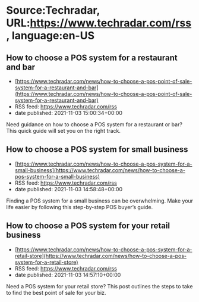 # Source:Techradar, URL:https://www.techradar.com/rss, language:en-US

## How to choose a POS system for a restaurant and bar
 - [https://www.techradar.com/news/how-to-choose-a-pos-point-of-sale-system-for-a-restaurant-and-bar](https://www.techradar.com/news/how-to-choose-a-pos-point-of-sale-system-for-a-restaurant-and-bar)
 - RSS feed: https://www.techradar.com/rss
 - date published: 2021-11-03 15:00:34+00:00

Need guidance on how to choose a POS system for a restaurant or bar? This quick guide will set you on the right track.

## How to choose a POS system for small business
 - [https://www.techradar.com/news/how-to-choose-a-pos-system-for-a-small-business](https://www.techradar.com/news/how-to-choose-a-pos-system-for-a-small-business)
 - RSS feed: https://www.techradar.com/rss
 - date published: 2021-11-03 14:58:48+00:00

Finding a POS system for a small business can be overwhelming. Make your life easier by following this step-by-step POS buyer’s guide.

## How to choose a POS system for your retail business
 - [https://www.techradar.com/news/how-to-choose-a-pos-system-for-a-retail-store](https://www.techradar.com/news/how-to-choose-a-pos-system-for-a-retail-store)
 - RSS feed: https://www.techradar.com/rss
 - date published: 2021-11-03 14:57:10+00:00

Need a POS system for your retail store? This post outlines the steps to take to find the best point of sale for your biz.

